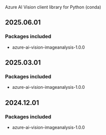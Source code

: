 Azure AI Vision client library for Python (conda)

## 2025.06.01

### Packages included

- azure-ai-vision-imageanalysis-1.0.0

## 2025.03.01

### Packages included

- azure-ai-vision-imageanalysis-1.0.0

## 2024.12.01

### Packages included

- azure-ai-vision-imageanalysis-1.0.0
